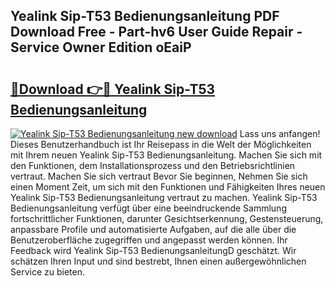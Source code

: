 ## Yealink Sip-T53 Bedienungsanleitung PDF Download Free - Part-hv6 User Guide Repair - Service Owner Edition oEaiP

# <h2><a href="http://df5pbhf.blite.top/?on=Yealink+Sip-T53+Bedienungsanleitung">🔗Download 👉🔴 Yealink Sip-T53 Bedienungsanleitung</a></h2>

[![Yealink Sip-T53 Bedienungsanleitung new download](https://i.imgur.com/lujVjoI.png)](http://df5pbhf.blite.top/?on=Yealink+Sip-T53+Bedienungsanleitung)
Lass uns anfangen! Dieses Benutzerhandbuch ist Ihr Reisepass in die Welt der Möglichkeiten mit Ihrem neuen Yealink Sip-T53 Bedienungsanleitung. Machen Sie sich mit den Funktionen, dem Installationsprozess und den Betriebsrichtlinien vertraut. Machen Sie sich vertraut Bevor Sie beginnen, Nehmen Sie sich einen Moment Zeit, um sich mit den Funktionen und Fähigkeiten Ihres neuen Yealink Sip-T53 Bedienungsanleitung vertraut zu machen. Yealink Sip-T53 Bedienungsanleitung verfügt über eine beeindruckende Sammlung fortschrittlicher Funktionen, darunter Gesichtserkennung, Gestensteuerung, anpassbare Profile und automatisierte Aufgaben, auf die alle über die Benutzeroberfläche zugegriffen und angepasst werden können. Ihr Feedback wird Yealink Sip-T53 BedienungsanleitungD geschätzt. Wir schätzen Ihren Input und sind bestrebt, Ihnen einen außergewöhnlichen Service zu bieten.
